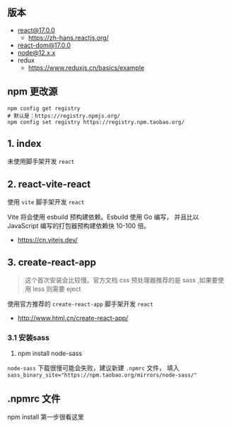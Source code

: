 ## 版本
- react@17.0.0
    - https://zh-hans.reactjs.org/
- react-dom@17.0.0
- node@12.x.x
- redux
    - https://www.reduxjs.cn/basics/example

## npm 更改源
```shell script
npm config get registry
# 默认是：https://registry.npmjs.org/
npm config set registry https://registry.npm.taobao.org/
```
## 1. index
未使用脚手架开发 `react`
## 2. react-vite-react
使用 `vite` 脚手架开发 `react`

Vite 将会使用 esbuild 预构建依赖。Esbuild 使用 Go 编写，
并且比以 JavaScript 编写的打包器预构建依赖快 10-100 倍。

- https://cn.vitejs.dev/
## 3. create-react-app
> 这个首次安装会比较慢。官方文档 css 预处理器推荐的是 sass ,如果要使用 less 则需要 eject

使用官方推荐的 `create-react-app` 脚手架开发 `react`

- http://www.html.cn/create-react-app/

### 3.1 安装sass
1. npm install node-sass

`node-sass` 下载很慢可能会失败，建议新建 `.npmrc` 文件，
填入
`sass_binary_site="https://npm.taobao.org/mirrors/node-sass/"
`
## .npmrc 文件
npm install 第一步很看这里
